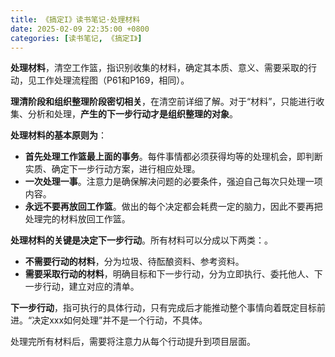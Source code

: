 ```yaml
---
title: 《搞定I》读书笔记·处理材料
date: 2025-02-09 22:35:00 +0800
categories: [读书笔记, 《搞定I》]
---
```


**处理材料**，清空工作篮，指识别收集的材料，确定其本质、意义、需要采取的行动，见工作处理流程图（P61和P169，相同）。

**理清阶段和组织整理阶段密切相关**，在清空前详细了解。对于“材料”，只能进行收集、分析和处理，**产生的下一步行动才是组织整理的对象**。

**处理材料的基本原则为**：
- **首先处理工作篮最上面的事务**。每件事情都必须获得均等的处理机会，即判断实质、确定下一步行动方案，进行相应处理。
- **一次处理一事**。注意力是确保解决问题的必要条件，强迫自己每次只处理一项内容。
- **永远不要再放回工作篮**。做出的每个决定都会耗费一定的脑力，因此不要再把处理完的材料放回工作篮。

**处理材料的关键是决定下一步行动**。所有材料可以分成以下两类：。
- **不需要行动的材料**，分为垃圾、待酝酿资料、参考资料。
- **需要采取行动的材料**，明确目标和下一步行动，分为立即执行、委托他人、下一步行动，建立对应的清单。

**下一步行动**，指可执行的具体行动，只有完成后才能推动整个事情向着既定目标前进。“决定xxx如何处理”并不是一个行动，不具体。

处理完所有材料后，需要将注意力从每个行动提升到项目层面。

